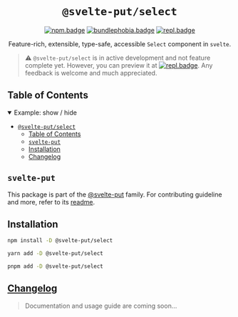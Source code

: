 <div align="center">

# `@svelte-put/select`

[![npm.badge]][npm] [![bundlephobia.badge]][bundlephobia] [![repl.badge]][repl]

Feature-rich, extensible, type-safe, accessible `Select` component in `svelte`.

</div>

> ⚠️ `@svelte-put/select` is in active development and not feature complete yet. However, you can preview it at [![repl.badge]][repl]. Any feedback is welcome and much appreciated.

## Table of Contents

<details open>
  <summary>Example: show / hide</summary>

- [`@svelte-put/select`](#svelte-putselect)
  - [Table of Contents](#table-of-contents)
  - [`svelte-put`](#svelte-put)
  - [Installation](#installation)
  - [Changelog](#changelog)

</details>

## `svelte-put`

This package is part of the [@svelte-put][github.monorepo] family. For contributing guideline and more, refer to its [readme][github.monorepo].

## Installation

```bash
npm install -D @svelte-put/select
```

```bash
yarn add -D @svelte-put/select
```

```bash
pnpm add -D @svelte-put/select
```

## [Changelog][github.changelog]

> Documentation and usage guide are coming soon...

<!-- github specifics -->

[github.monorepo]: https://github.com/vnphanquang/svelte-put
[github.changelog]: https://github.com/vnphanquang/svelte-put/blob/main/packages/select/CHANGELOG.md
[github.issues]: https://github.com/vnphanquang/svelte-put/issues?q=
[github.Select]: https://github.com/vnphanquang/svelte-put/blob/main/packages/select/src/lib/Select.svelte

<!-- heading badge -->

[npm.badge]: https://img.shields.io/npm/v/@svelte-put/select
[npm]: https://www.npmjs.com/package/@svelte-put/select
[bundlephobia.badge]: https://img.shields.io/bundlephobia/minzip/@svelte-put/select?label=minzipped
[bundlephobia]: https://bundlephobia.com/package/@svelte-put/select

<!-- external resources -->

[svelte]: https://svelte.dev/
[typescript]: https://www.typescriptlang.org/

<!-- repl -->

[repl]: https://svelte.dev/repl/4f0d701ab5ed411ebbc9a71b0955385d
[repl.badge]: https://img.shields.io/static/v1?label=&message=Svelte+REPL&logo=svelte&logoColor=fff&color=ff3e00
